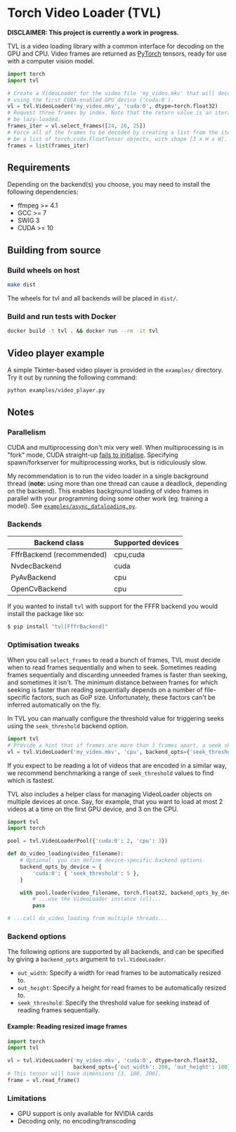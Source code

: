# Torch Video Loader (TVL)

**DISCLAIMER: This project is currently a work in progress.**

TVL is a video loading library with a common interface for decoding on the GPU and CPU. Video
frames are returned as [PyTorch](https://pytorch.org/) tensors, ready for use with a computer
vision model.

```python
import torch
import tvl

# Create a VideoLoader for the video file 'my_video.mkv' that will decode frames as float tensors
# using the first CUDA-enabled GPU device ('cuda:0').
vl = tvl.VideoLoader('my_video.mkv', 'cuda:0', dtype=torch.float32)
# Request three frames by index. Note that the return value is an iterator, and the frames may
# be lazy-loaded.
frames_iter = vl.select_frames([24, 26, 25])
# Force all of the frames to be decoded by creating a list from the iterator. The result will
# be a list of torch.cuda.FloatTensor objects, with shape [3 x H x W].
frames = list(frames_iter)
```


## Requirements

Depending on the backend(s) you choose, you may need to install the following dependencies:

* ffmpeg >= 4.1
* GCC >= 7
* SWIG 3
* CUDA >= 10


## Building from source

### Build wheels on host

```bash
make dist
```

The wheels for tvl and all backends will be placed in `dist/`.

### Build and run tests with Docker

```bash
docker build -t tvl . && docker run --rm -it tvl
```


## Video player example

A simple Tkinter-based video player is provided in the `examples/` directory. Try it out by running
the following command:

```bash
python examples/video_player.py
```


## Notes


### Parallelism

CUDA and multiprocessing don't mix very well. When multiprocessing is in "fork" mode, CUDA
straight-up [fails to initialise](https://devtalk.nvidia.com/default/topic/973477/-cuda8-0-bug-child-process-forked-after-cuinit-get-cuda_error_not_initialized-on-cuinit-/).
Specifying spawn/forkserver for multiprocessing works, but is ridiculously slow.

My recommendation is to run the video loader in a single background thread (**note:** using more
than one thread can cause a deadlock, depending on the backend). This enables background loading of
video frames in parallel with your programming doing some other work (eg. training a model).
See [`examples/async_dataloading.py`](examples/async_dataloading.py).


### Backends

| Backend class               | Supported devices |
|-----------------------------|-------------------|
| FffrBackend (recommended)   | cpu,cuda          |
| NvdecBackend                | cuda              |
| PyAvBackend                 | cpu               |
| OpenCvBackend               | cpu               |

If you wanted to install `tvl` with support for the FFFR backend you would install the
package like so:

```bash
$ pip install "tvl[FffrBackend]"
```


### Optimisation tweaks

When you call `select_frames` to read a bunch of frames, TVL must decide when to read frames
sequentially and when to seek. Sometimes reading frames sequentially and discarding unneeded frames
is faster than seeking, and sometimes it isn't. The minimum distance between frames for which
seeking is faster than reading sequentially depends on a number of file-specific factors, such as
GoP size. Unfortunately, these factors can't be inferred automatically on the fly.

In TVL you can manually configure the threshold value for triggering seeks using the
`seek_threshold` backend option.

```python
import tvl
# Provide a hint that if frames are more than 3 frames apart, a seek should be triggered.
vl = tvl.VideoLoader('my_video.mkv', 'cpu', backend_opts={'seek_threshold': 3})
```

If you expect to be reading a lot of videos that are encoded in a similar way, we recommend
benchmarking a range of `seek_threshold` values to find which is fastest.

TVL also includes a helper class for managing VideoLoader objects on multiple devices at once.
Say, for example, that you want to load at most 2 videos at a time on the first GPU device,
and 3 on the CPU.

```python
import tvl
import torch

pool = tvl.VideoLoaderPool({'cuda:0': 2, 'cpu': 3})

def do_video_loading(video_filename):
    # Optional: you can define device-specific backend options.
    backend_opts_by_device = {
        'cuda:0': { 'seek_threshold': 5 },
    }

    with pool.loader(video_filename, torch.float32, backend_opts_by_device) as vl:
        # ...use the VideoLoader instance (vl)...
        pass

# ...call do_video_loading from multiple threads...
```


### Backend options

The following options are supported by all backends, and can be specified by giving a
`backend_opts` argument to `tvl.VideoLoader`.

* `out_width`: Specify a width for read frames to be automatically resized to.
* `out_height`: Specify a height for read frames to be automatically resized to.
* `seek_threshold`: Specify the threshold value for seeking instead of reading frames sequentially.

#### Example: Reading resized image frames

```python
import torch
import tvl

vl = tvl.VideoLoader('my_video.mkv', 'cuda:0', dtype=torch.float32,
                     backend_opts={'out_width': 200, 'out_height': 100})
# This tensor will have dimensions [3, 100, 200].
frame = vl.read_frame()
```


### Limitations

* GPU support is only available for NVIDIA cards
* Decoding only, no encoding/transcoding
